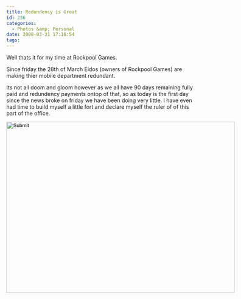 ```yaml
---
title: Redundency is Great
id: 236
categories:
  - Photos &amp; Personal
date: 2008-03-31 17:16:54
tags:
---
```


Well thats it for my time at Rockpool Games.

Since friday the 28th of March Eidos (owners of Rockpool Games) are making thier mobile department redundant.

Its not all doom and gloom however as we all have 90 days remaining fully paid and redundency payments ontop of that, so as today is the first day since the news broke on friday we have been doing very little. I have even had time to build myself a little fort and declare myself the ruler of of this part of the office.

<input width="600" type="image" height="450" src="https://mikecann.co.uk/wp-content/uploads/2008/03/dsc00003.jpg" />